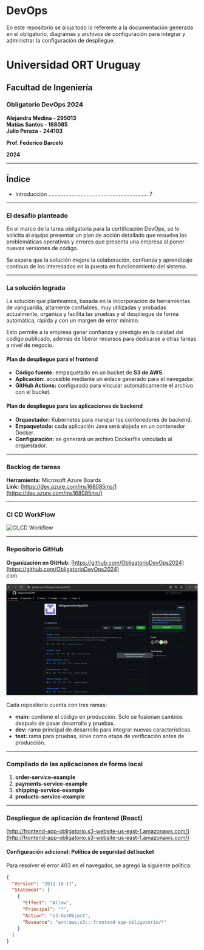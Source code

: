# DevOps
En este repositorio se aloja todo lo referente a la documentación generada en el obligatorio, diagramas y archivos de configuración para integrar y administrar la configuración de despliegue.


# Universidad ORT Uruguay  
## Facultad de Ingeniería  

### Obligatorio DevOps 2024  

**Alejandra Medina - 295013**  
**Matías Santos - 168085**  
**Julio Peraza - 244103**  

**Prof. Federico Barceló**  

**2024**  

---

## Índice  
- Introducción ................................................................. 7  

---

### El desafío planteado  
En el marco de la tarea obligatoria para la certificación DevOps, se le solicita al equipo presentar un plan de acción detallado que resuelva las problemáticas operativas y errores que presenta una empresa al poner nuevas versiones de código.  

Se espera que la solución mejore la colaboración, confianza y aprendizaje continuo de los interesados en la puesta en funcionamiento del sistema.  

---

### La solución lograda  
La solución que planteamos, basada en la incorporación de herramientas de vanguardia, altamente confiables, muy utilizadas y probadas actualmente, organiza y facilita las pruebas y el despliegue de forma automática, rápida y con un margen de error mínimo.  

Esto permite a la empresa ganar confianza y prestigio en la calidad del código publicado, además de liberar recursos para dedicarse a otras tareas a nivel de negocio.  

#### Plan de despliegue para el frontend  
- **Código fuente:** empaquetado en un bucket de **S3 de AWS**.  
- **Aplicación:** accesible mediante un enlace generado para el navegador.  
- **GitHub Actions:** configurado para vincular automáticamente el archivo con el bucket.  

#### Plan de despliegue para las aplicaciones de backend  
- **Orquestador:** Kubernetes para manejar los contenedores de backend.  
- **Empaquetado:** cada aplicación Java será alojada en un contenedor Docker.  
- **Configuración:** se generará un archivo Dockerfile vinculado al orquestador.  

---

### Backlog de tareas  
**Herramienta:** Microsoft Azure Boards  
**Link:** [https://dev.azure.com/ms168085ms/](https://dev.azure.com/ms168085ms/)  

---

### CI CD WorkFlow
![CI_CD Workflow](https://github.com/user-attachments/assets/b95eee95-7204-4ab7-9b81-66f3fa1186b6)


---

### Repositorio GitHub  
**Organización en GitHub:** [https://github.com/ObligatorioDevOps2024](https://github.com/ObligatorioDevOps2024)  
cion

![Imagen de GitHub de organización de repositorios](images/OrganizacionRepositorios.png)

Cada repositorio cuenta con tres ramas:  
- **main:** contiene el código en producción. Solo se fusionan cambios después de pasar desarrollo y pruebas.  
- **dev:** rama principal de desarrollo para integrar nuevas características.  
- **test:** rama para pruebas, sirve como etapa de verificación antes de producción.  

---

### Compilado de las aplicaciones de forma local  
1. **order-service-example**  
2. **payments-service-example**  
3. **shipping-service-example**  
4. **products-service-example**  

---

### Despliegue de aplicación de frontend (React)  
[http://frontend-app-obligatorio.s3-website-us-east-1.amazonaws.com/](http://frontend-app-obligatorio.s3-website-us-east-1.amazonaws.com/)  

#### Configuración adicional: Política de seguridad del bucket  
Para resolver el error 403 en el navegador, se agregó la siguiente política:  

```json
{
  "Version": "2012-10-17",
  "Statement": [
    {
      "Effect": "Allow",
      "Principal": "*",
      "Action": "s3:GetObject",
      "Resource": "arn:aws:s3:::frontend-app-obligatorio/*"
    }
  ]
}

